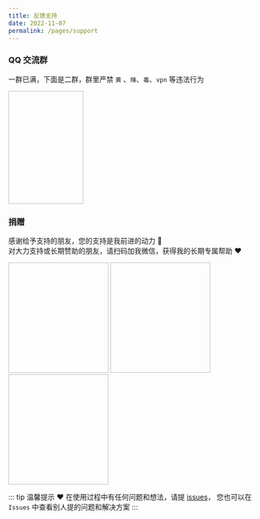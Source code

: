 ```yaml
---
title: 反馈支持
date: 2022-11-07
permalink: /pages/support
---
```


### QQ 交流群

一群已满，下面是二群，群里严禁 `黄` 、`赌`、`毒`、`vpn` 等违法行为

<img :src="$withBase('/img/support/qq.png')" width="150px" height="225px" />

### 捐赠

感谢给予支持的朋友，您的支持是我前进的动力 🎉  
对大力支持或长期赞助的朋友，请扫码加我微信，获得我的长期专属帮助 ❤️

<img :src="$withBase('/img/support/addWx.jpg')" width="200px" height="220px" />
<img :src="$withBase('/img/support/wx.jpg')" width="200px" height="220px" style="marginRight:16px" />
<img :src="$withBase('/img/support/ali.jpg')" width="200px" height="220px" />
 
::: tip 温馨提示 ❤️
在使用过程中有任何问题和想法，请提 [issues](https://github.com/xiaoxian521/vue-pure-admin/issues/new/choose)，
您也可以在 `Issues` 中查看别人提的问题和解决方案
:::
